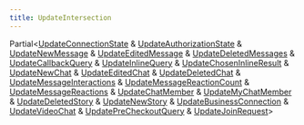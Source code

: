 ```yaml
---
title: UpdateIntersection
---
```


<div class="font-mono whitespace-pre"><span href="/">Partial</span><span class="opacity-50">&lt;</span><a href="/gh/types/updateconnectionstate"  >UpdateConnectionState</a> <span class="opacity-50">&amp;</span> <a href="/gh/types/updateauthorizationstate"  >UpdateAuthorizationState</a> <span class="opacity-50">&amp;</span> <a href="/gh/types/updatenewmessage"  >UpdateNewMessage</a> <span class="opacity-50">&amp;</span> <a href="/gh/types/updateeditedmessage"  >UpdateEditedMessage</a> <span class="opacity-50">&amp;</span> <a href="/gh/types/updatedeletedmessages"  >UpdateDeletedMessages</a> <span class="opacity-50">&amp;</span> <a href="/gh/types/updatecallbackquery"  >UpdateCallbackQuery</a> <span class="opacity-50">&amp;</span> <a href="/gh/types/updateinlinequery"  >UpdateInlineQuery</a> <span class="opacity-50">&amp;</span> <a href="/gh/types/updatechoseninlineresult"  >UpdateChosenInlineResult</a> <span class="opacity-50">&amp;</span> <a href="/gh/types/updatenewchat"  >UpdateNewChat</a> <span class="opacity-50">&amp;</span> <a href="/gh/types/updateeditedchat"  >UpdateEditedChat</a> <span class="opacity-50">&amp;</span> <a href="/gh/types/updatedeletedchat"  >UpdateDeletedChat</a> <span class="opacity-50">&amp;</span> <a href="/gh/types/updatemessageinteractions"  >UpdateMessageInteractions</a> <span class="opacity-50">&amp;</span> <a href="/gh/types/updatemessagereactioncount"  >UpdateMessageReactionCount</a> <span class="opacity-50">&amp;</span> <a href="/gh/types/updatemessagereactions"  >UpdateMessageReactions</a> <span class="opacity-50">&amp;</span> <a href="/gh/types/updatechatmember"  >UpdateChatMember</a> <span class="opacity-50">&amp;</span> <a href="/gh/types/updatemychatmember"  >UpdateMyChatMember</a> <span class="opacity-50">&amp;</span> <a href="/gh/types/updatedeletedstory"  >UpdateDeletedStory</a> <span class="opacity-50">&amp;</span> <a href="/gh/types/updatenewstory"  >UpdateNewStory</a> <span class="opacity-50">&amp;</span> <a href="/gh/types/updatebusinessconnection"  >UpdateBusinessConnection</a> <span class="opacity-50">&amp;</span> <a href="/gh/types/updatevideochat"  >UpdateVideoChat</a> <span class="opacity-50">&amp;</span> <a href="/gh/types/updateprecheckoutquery"  >UpdatePreCheckoutQuery</a> <span class="opacity-50">&amp;</span> <a href="/gh/types/updatejoinrequest"  >UpdateJoinRequest</a><span class="opacity-50">&gt;</span></div>

